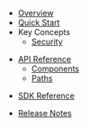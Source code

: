 * [Overview](/content/product_overview)
* [Quick Start](/content/quick_start)
* Key Concepts
	* [Security](/content/concepts/security)
<!-- api_open -->
* [API Reference](/content/api_reference)
	* [Components](/content/api/components)
	* [Paths](/content/api/paths)
<!-- api_close -->
<!-- sdk_open -->
* [SDK Reference](/content/sdk_reference)
<!-- sdk_close -->
* [Release Notes](/content/release_notes)